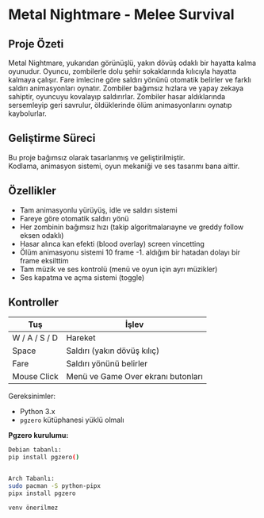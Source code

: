 # Metal Nightmare - Melee Survival

## Proje Özeti

Metal Nightmare, yukarıdan görünüşlü, yakın dövüş odaklı bir hayatta kalma oyunudur. Oyuncu, zombilerle dolu şehir sokaklarında kılıcıyla hayatta kalmaya çalışır. Fare imlecine göre saldırı yönünü otomatik belirler ve farklı saldırı animasyonları oynatır. Zombiler bağımsız hızlara ve yapay zekaya sahiptir, oyuncuyu kovalayıp saldırırlar. Zombiler hasar aldıklarında sersemleyip geri savrulur, öldüklerinde ölüm animasyonlarını oynatıp kaybolurlar.

## Geliştirme Süreci

Bu proje bağımsız olarak tasarlanmış ve geliştirilmiştir.  
Kodlama, animasyon sistemi, oyun mekaniği ve ses tasarımı bana aittir.  

## Özellikler

- Tam animasyonlu yürüyüş, idle ve saldırı sistemi
- Fareye göre otomatik saldırı yönü
- Her zombinin bağımsız hızı (takip algoritmalarıayne ve greddy follow eksen odaklı)
- Hasar alınca kan efekti (blood overlay) screen vincetting
- Ölüm animasyonu sistemi 10 frame -1. aldığım bir hatadan dolayı bir frame eksilttim
- Tam müzik ve ses kontrolü (menü ve oyun için ayrı müzikler)
- Ses kapatma ve açma sistemi (toggle)

## Kontroller

| Tuş | İşlev |
|-----|-------|
| W / A / S / D | Hareket |
| Space | Saldırı (yakın dövüş kılıç) |
| Fare | Saldırı yönünü belirler |
| Mouse Click | Menü ve Game Over ekranı butonları |

Gereksinimler:

- Python 3.x
- `pgzero` kütüphanesi yüklü olmalı

**Pgzero kurulumu:**

```bash
Debian tabanlı:
pip install pgzero()


Arch Tabanlı:
sudo pacman -S python-pipx
pipx install pgzero

venv önerilmez
